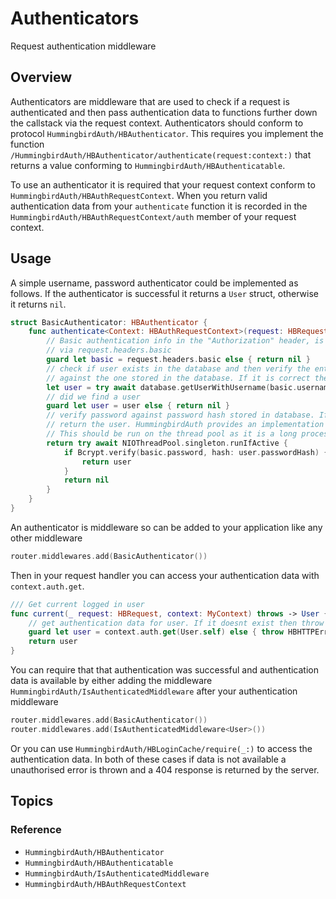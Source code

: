 # Authenticators

Request authentication middleware

## Overview

Authenticators are middleware that are used to check if a request is authenticated and then pass authentication data to functions further down the callstack via the request context. Authenticators should conform to protocol ``HummingbirdAuth/HBAuthenticator``. This requires you implement the function ``/HummingbirdAuth/HBAuthenticator/authenticate(request:context:)`` that returns a value conforming to ``HummingbirdAuth/HBAuthenticatable``.

To use an authenticator it is required that your request context conform to ``HummingbirdAuth/HBAuthRequestContext``. When you return valid authentication data from your `authenticate` function it is recorded in the ``HummingbirdAuth/HBAuthRequestContext/auth`` member of your request context.

## Usage

A simple username, password authenticator could be implemented as follows. If the authenticator is successful it returns a `User` struct, otherwise it returns `nil`.

```swift
struct BasicAuthenticator: HBAuthenticator {
    func authenticate<Context: HBAuthRequestContext>(request: HBRequest, context: Context) async throws -> User? {
        // Basic authentication info in the "Authorization" header, is accessible
        // via request.headers.basic
        guard let basic = request.headers.basic else { return nil }
        // check if user exists in the database and then verify the entered password
        // against the one stored in the database. If it is correct then login in user
        let user = try await database.getUserWithUsername(basic.username)
        // did we find a user
        guard let user = user else { return nil }
        // verify password against password hash stored in database. If valid
        // return the user. HummingbirdAuth provides an implementation of Bcrypt
        // This should be run on the thread pool as it is a long process.
        return try await NIOThreadPool.singleton.runIfActive {
            if Bcrypt.verify(basic.password, hash: user.passwordHash) {
                return user
            }
            return nil
        }
    }
}
```
An authenticator is middleware so can be added to your application like any other middleware

```swift
router.middlewares.add(BasicAuthenticator())
```

Then in your request handler you can access your authentication data with `context.auth.get`.

```swift
/// Get current logged in user
func current(_ request: HBRequest, context: MyContext) throws -> User {
    // get authentication data for user. If it doesnt exist then throw unauthorized error
    guard let user = context.auth.get(User.self) else { throw HBHTTPError(.unauthorized) }
    return user
}
```

You can require that that authentication was successful and authentication data is available by either adding the middleware ``HummingbirdAuth/IsAuthenticatedMiddleware`` after your authentication middleware

```swift
router.middlewares.add(BasicAuthenticator())
router.middlewares.add(IsAuthenticatedMiddleware<User>())
```

Or you can use ``HummingbirdAuth/HBLoginCache/require(_:)`` to access the authentication data. In both of these cases if data is not available a unauthorised error is thrown and a 404 response is returned by the server.

## Topics

### Reference

- ``HummingbirdAuth/HBAuthenticator``
- ``HummingbirdAuth/HBAuthenticatable``
- ``HummingbirdAuth/IsAuthenticatedMiddleware``
- ``HummingbirdAuth/HBAuthRequestContext``